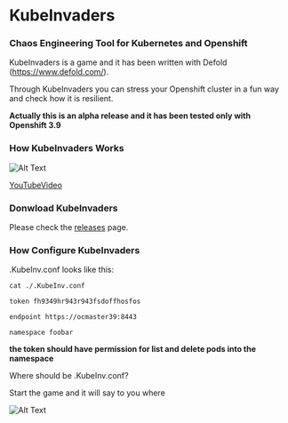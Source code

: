 # KubeInvaders
### Chaos Engineering Tool for Kubernetes and Openshift

KubeInvaders is a game and it has been written with Defold (https://www.defold.com/).

Through KubeInvaders you can stress your Openshift cluster in a fun way and check how it is resilient.

**Actually this is an alpha release and it has been tested only with Openshift 3.9**

### How KubeInvaders Works

![Alt Text](https://github.com/lucky-sideburn/KubeInvaders/blob/master/kubeinvaders.gif)

[YouTubeVideo](https://youtu.be/0NDAJ92tJkY)

### Donwload KubeInvaders

Please check the [releases](https://github.com/lucky-sideburn/KubeInvaders/releases) page.


### How Configure KubeInvaders

.KubeInv.conf looks like this:

```
cat ./.KubeInv.conf

token fh9349hr943r943fsdoffhosfos

endpoint https://ocmaster39:8443

namespace foobar
```
**the token should have permission for list and delete pods into the namespace**

Where should be .KubeInv.conf?

Start the game and it will say to you where

![Alt Text](https://github.com/lucky-sideburn/KubeInvaders/blob/master/conf.png)


